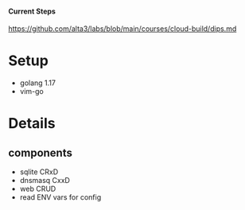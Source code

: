 #### Current Steps
https://github.com/alta3/labs/blob/main/courses/cloud-build/dips.md

# Setup

- golang 1.17
- vim-go

# Details

## components
 
 - sqlite CRxD
 - dnsmasq CxxD
 - web CRUD
 - read ENV vars for config
